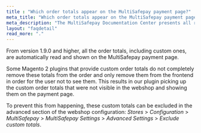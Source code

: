 ```yaml
---
title : "Which order totals appear on the MultiSafepay payment page?"
meta_title: "Which order totals appear on the MultiSafepay payment page? - MultiSafepay Docs"
meta_description: "The MultiSafepay Documentation Center presents all relevant information about our Plugins and API. You can also find support pages for Payment Methods, Tools and General Questions as well as the contact details of our Support and Integration Teams."
layout: "faqdetail"
read_more: "."
---
```


From version 1.9.0 and higher, all the order totals, including custom ones, are automatically read and shown on the MultiSafepay payment page.

Some Magento 2 plugins that provide custom order totals do not completely remove these totals from the order and only remove them from the frontend in order for the user not to see them. This results in our plugin picking up the custom order totals that were not visible in the webshop and showing them on the payment page. 

To prevent this from happening, these custom totals can be excluded in the advanced section of the webshop configuration: _Stores_ > _Configuration_ > _MultiSafepay_ > _MultiSafepay Settings_ > _Advanced Settings_ > _Exclude custom totals_.
